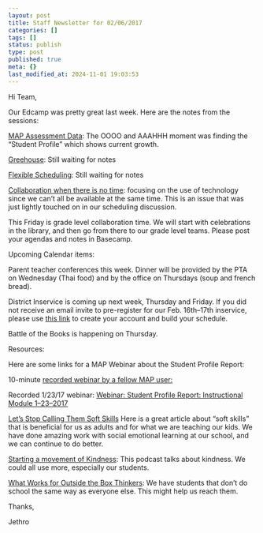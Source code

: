```yaml
---
layout: post
title: Staff Newsletter for 02/06/2017
categories: []
tags: []
status: publish
type: post
published: true
meta: {}
last_modified_at: 2024-11-01 19:03:53
---
```


Hi Team,


Our Edcamp was pretty great last week. Here are the notes from the sessions:


[MAP Assessment Data](https://3.basecamp.com/3104101/buckets/1364339/uploads/377656704): The OOOO and AAAHHH moment was finding the “Student Profile” which shows current growth.



[Greehouse](): Still waiting for notes



[Flexible Scheduling](): Still waiting for notes



[Collaboration when there is no time](http://dl.dropbox.com/u/665822/EdCamp%20-%20collaboration.docx): focusing on the use of technology since we can’t all be available at the same time. This is an issue that was just lightly touched on in our scheduling discussion.


This Friday is grade level collaboration time. We will start with celebrations in the library, and then go from there to our grade level teams. Please post your agendas and notes in Basecamp.


Upcoming Calendar items:


Parent teacher conferences this week. Dinner will be provided by the PTA on Wednesday (Thai food) and by the office on Thursdays (soup and french bread).


District Inservice is coming up next week, Thursday and Friday. If you did not receive an email invite to pre-register for our Feb. 16th–17th inservice, please use 
[this link](https://2017kibsdfebruarydistrictwideins.sched.com/) to create your account and build your schedule.


Battle of the Books is happening on Thursday.


Resources:


Here are some links for a MAP Webinar about the Student Profile Report:

10-minute 
[recorded webinar by a fellow MAP user:](http://info.nwea.org/student-profile-report-012017.html)

Recorded 1/23/17 webinar: 
[Webinar:  Student Profile Report:  Instructional Module 1–23–2017](http://nwea.adobeconnect.com/p5ciyru831d/?OWASP_CSRFTOKEN=4e39178a8741436ce49c11f72b516619dc5d3d0fd77138e56a033134be4638f0)


[Let’s Stop Calling Them Soft Skills](https://itsyourturnblog.com/lets-stop-calling-them-soft-skills-9cc27ec09ecb#.99s2m3hc0) Here is a great article about “soft skills” that is beneficial for us as adults and for what we are teaching our kids. We have done amazing work with social emotional learning at our school, and we can continue to do better.


[Starting a movement of Kindness](http://www.williamdparker.com/2017/02/01/pmp-052-starting-a-movement-of-kindness/): This podcast talks about kindness. We could all use more, especially our students.


[What Works for Outside the Box Thinkers](https://www.cultofpedagogy.com/underperforming-students/): We have students that don’t do school the same way as everyone else. This might help us reach them.


Thanks,


Jethro
